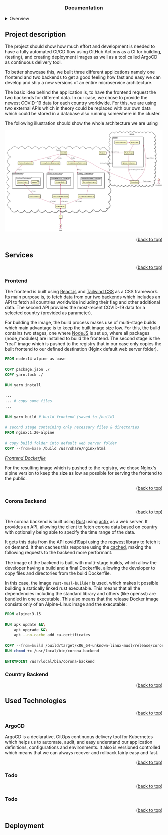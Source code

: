 <div id="top"></div>

<div align="center">
  <h3 align="center">Documentation</h3>
</div>

<details>
  <summary>Overview</summary>
  <ol>
    <li><a href="#description">Project description</a></li>
    <li>
      <a href="#services">Services</a>
      <ul>
        <li><a href="#frontend">Frontend</a></li>
        <li><a href="#corona-backend">Corona Backend</a></li>
		    <li><a href="#country-backend">Country Backend</a></li>
      </ul>
    </li>
    <li>
      <a href="#used-technologies">Used Technologies</a>
      <ul>
        <li><a href="#todo">ArgoCD</a></li>
        <li><a href="#todo">TODO</a></li>
		    <li><a href="#todo">TODO</a></li>
      </ul>
    </li>
    <li>
      <a href="#deployment">Deployment</a>
      <ul>
        <li><a href="#todo">TODO</a></li>
      </ul>
    </li>
  </ol>
</details>


## Project description

The project should show how much effort and development is needed to have a fully automated CI/CD flow using GitHub Actions as a CI for building, (testing), and creating deployment images as well as a tool called ArgoCD as continuous delivery tool.

To better showcase this, we built three different applications namely one frontend and two backends to get a good feeling how fast and easy we can develop and ship a new versions of an entire microservice architecture.

The basic idea behind the application is, to have the frontend request the two backends for different data. In our case, we chose to provide the newest COVID-19 data for each country worldwide. For this, we are using two external APIs which in theory could be replaced with our own data which could be stored in a database also running somewhere in the cluster.

The following illustration should show the whole architecture we are using

![Architecture Diagram](architecture-diagram.png)

<p align="right">(<a href="#top">back to top</a>)</p>

## Services

<p align="right">(<a href="#top">back to top</a>)</p>

### Frontend

The frontend is built using [React.js](https://reactjs.org/) and [Tailwind CSS](https://tailwindcss.com/) as a CSS framework. Its main purpose is, to fetch data from our two backends which includes an API to fetch all countries worldwide including their flag and other additional data. The second API provides the most-recent COVID-19 data for a selected country (provided as parameter).

For building the image, the build process makes use of multi-stage builds which main advantage is to keep the built image size low. For this, the build contains two stages, one where [NodeJS](https://nodejs.org/) is set up, where all packages (node_modules) are installed to build the frontend. The second stage is the "real" image which is pushed to the registry that in our case only copies the built frontend to our defined destination (Nginx default web server folder).

```Dockerfile
FROM node:14-alpine as base

COPY package.json ./
COPY yarn.lock ./

RUN yarn install

...
... # copy some files
...

RUN yarn build # build frontend (saved to /build)

# second stage containing only necessary files & directories
FROM nginx:1.20-alpine

# copy build folder into default web server folder
COPY --from=base /build /usr/share/nginx/html 
```
_[Frontend Dockerfile](frontend/Dockerfile)_


For the resulting image which is pushed to the registry, we chose Nginx's alpine version to keep the size as low as possible for serving the frontend to the public.


<p align="right">(<a href="#top">back to top</a>)</p>

### Corona Backend
<p align="right">(<a href="#top">back to top</a>)</p>

The corona backend is built using [Rust](https://www.rust-lang.org/) using [actix](https://actix.rs/) as a web server. It provides an API, allowing the client to fetch corona data based on country with optionally being able to specify the time range of the data.

It gets this data from the API [covid19api](https://api.covid19api.com) using the [reqwest](https://github.com/seanmonstar/reqwest) library to fetch it on demand. It then caches this response using the [cached](https://github.com/jaemk/cached), making the following requests to the backend more performant.

The image of the backend is built with multi-stage builds, which allow the developer having a build and a final Dockerfile, allowing the developer to copy files and directories from the build Dockerfile.

In this case, the image `rust-musl-builder` is used, which makes it possible building a statically linked rust executable. This means that all the dependencies including the standard library and others (like openssl) are bundled in one executable. This also means that the release Docker image consists only of an Alpine-Linux image and the executable:

```Dockerfile
FROM alpine:3.15

RUN apk update &&\
    apk upgrade &&\
    apk --no-cache add ca-certificates

COPY --from=build /build/target/x86_64-unknown-linux-musl/release/corona-backend /usr/local/bin/corona-backend
RUN chmod +x /usr/local/bin/corona-backend

ENTRYPOINT /usr/local/bin/corona-backend
```

### Country Backend
<p align="right">(<a href="#top">back to top</a>)</p>

## Used Technologies

<p align="right">(<a href="#top">back to top</a>)</p>

### ArgoCD
ArgoCD is a declarative, GitOps continuous delivery tool for Kubernetes which helps us to automate, audit, and easy understand our application definitions, configurations and environments. It also is versioned controlled which means that we can always recover and rollback fairly easy and fast. 

<p align="right">(<a href="#top">back to top</a>)</p>

### Todo
<p align="right">(<a href="#top">back to top</a>)</p>

### Todo
<p align="right">(<a href="#top">back to top</a>)</p>

## Deployment
